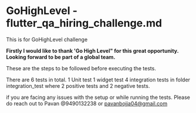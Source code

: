# GoHighLevel - flutter_qa_hiring_challenge.md
This is for GoHighLevel challenge

**Firstly I would like to thank 'Go High Level" for this great opportunity.
Looking forward to be part of a global team.**

These are the steps to be followed before executing the tests.

There are 6 tests in total.
1 Unit test
1 widget test
4 integration tests in folder integration_test where 2 positive tests and 2 negative tests.


if you are facing any issues with the setup or while running the tests.
Please do reach out to Pavan @9490132238 or pavanbojja04@gmail.com 

